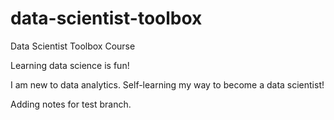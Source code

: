 # data-scientist-toolbox
Data Scientist Toolbox Course

Learning data science is fun!

I am new to data analytics.
Self-learning my way to become a data scientist!

Adding notes for test branch.
